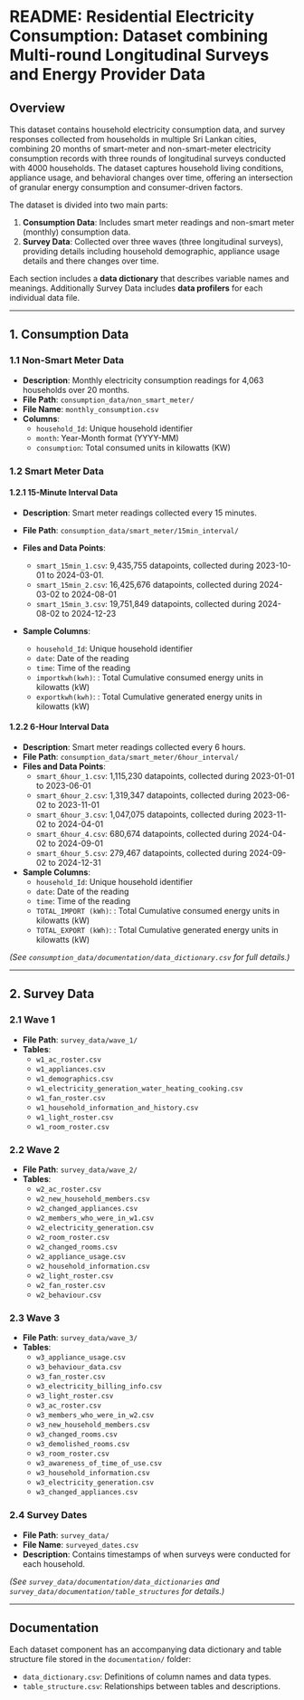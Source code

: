 # README: Residential Electricity Consumption: Dataset combining Multi-round Longitudinal Surveys and Energy Provider Data

## Overview

This dataset contains household electricity consumption data, and survey responses collected from households in multiple Sri Lankan cities, combining 20 months of smart-meter and non-smart-meter electricity consumption records with three rounds of longitudinal surveys conducted with 4000 households. The dataset captures household living conditions, appliance usage, and behavioral changes over time, offering an intersection of granular energy consumption and consumer-driven factors.

The dataset is divided into two main parts:

1. **Consumption Data**: Includes smart meter readings and non-smart meter (monthly) consumption data.
2. **Survey Data**: Collected over three waves (three longitudinal surveys), providing details including household demographic, appliance usage details and there changes over time.

Each section includes a **data dictionary** that describes variable names and meanings. Additionally Survey Data includes **data profilers** for each individual data file.

---

## 1. Consumption Data
### 1.1 Non-Smart Meter Data
- **Description**: Monthly electricity consumption readings for 4,063 households over 20 months.
- **File Path**: `consumption_data/non_smart_meter/`
- **File Name**: `monthly_consumption.csv`
- **Columns**:
  - `household_Id`: Unique household identifier
  - `month`: Year-Month format (YYYY-MM)
  - `consumption`: Total consumed units in kilowatts (KW)
  
### 1.2 Smart Meter Data
#### 1.2.1 15-Minute Interval Data
- **Description**: Smart meter readings collected every 15 minutes.
- **File Path**: `consumption_data/smart_meter/15min_interval/`
- **Files and Data Points**:
  - `smart_15min_1.csv`: 9,435,755 datapoints, collected during 2023-10-01 to 2024-03-01.
  - `smart_15min_2.csv`: 16,425,676 datapoints, collected during 2024-03-02 to 2024-08-01 
  - `smart_15min_3.csv`: 19,751,849 datapoints, collected during 2024-08-02 to 2024-12-23

- **Sample Columns**:
  - `household_Id`: Unique household identifier
  - `date`: Date of the reading
  - `time`: Time of the reading
  - `importkwh(kwh)`: : Total Cumulative consumed energy units in kilowatts (kW)
  - `exportkwh(kwh)`: : Total Cumulative generated energy units in kilowatts (kW)

#### 1.2.2 6-Hour Interval Data
- **Description**: Smart meter readings collected every 6 hours.
- **File Path**: `consumption_data/smart_meter/6hour_interval/`
- **Files and Data Points**:
  - `smart_6hour_1.csv`: 1,115,230 datapoints, collected during 2023-01-01 to 2023-06-01
  - `smart_6hour_2.csv`: 1,319,347 datapoints, collected during 2023-06-02 to 2023-11-01
  - `smart_6hour_3.csv`: 1,047,075 datapoints, collected during 2023-11-02 to 2024-04-01
  - `smart_6hour_4.csv`: 680,674 datapoints, collected during 2024-04-02 to 2024-09-01
  - `smart_6hour_5.csv`: 279,467 datapoints, collected during 2024-09-02 to 2024-12-31
- **Sample Columns**:
  - `household_Id`: Unique household identifier
  - `date`: Date of the reading
  - `time`: Time of the reading
  - `TOTAL_IMPORT (kWh)`: : Total Cumulative consumed energy units in kilowatts (kW)
  - `TOTAL_EXPORT (kWh)`: : Total Cumulative generated energy units in kilowatts (kW)

*(See `consumption_data/documentation/data_dictionary.csv` for full details.)*

---

## 2. Survey Data

### 2.1 Wave 1
- **File Path**: `survey_data/wave_1/`
- **Tables**:
  - `w1_ac_roster.csv`
  - `w1_appliances.csv`
  - `w1_demographics.csv`
  - `w1_electricity_generation_water_heating_cooking.csv`
  - `w1_fan_roster.csv`
  - `w1_household_information_and_history.csv`
  - `w1_light_roster.csv`
  - `w1_room_roster.csv`

### 2.2 Wave 2
- **File Path**: `survey_data/wave_2/`
- **Tables**:
  - `w2_ac_roster.csv`
  - `w2_new_household_members.csv`
  - `w2_changed_appliances.csv`
  - `w2_members_who_were_in_w1.csv`
  - `w2_electricity_generation.csv`
  - `w2_room_roster.csv`
  - `w2_changed_rooms.csv`
  - `w2_appliance_usage.csv`
  - `w2_household_information.csv`
  - `w2_light_roster.csv`
  - `w2_fan_roster.csv`
  - `w2_behaviour.csv`

### 2.3 Wave 3
- **File Path**: `survey_data/wave_3/`
- **Tables**:
  - `w3_appliance_usage.csv`
  - `w3_behaviour_data.csv`
  - `w3_fan_roster.csv`
  - `w3_electricity_billing_info.csv`
  - `w3_light_roster.csv`
  - `w3_ac_roster.csv`
  - `w3_members_who_were_in_w2.csv`
  - `w3_new_household_members.csv`
  - `w3_changed_rooms.csv`
  - `w3_demolished_rooms.csv`
  - `w3_room_roster.csv`
  - `w3_awareness_of_time_of_use.csv`
  - `w3_household_information.csv`
  - `w3_electricity_generation.csv`
  - `w3_changed_appliances.csv`

### 2.4 Survey Dates
- **File Path**: `survey_data/`
- **File Name**: `surveyed_dates.csv`
- **Description**: Contains timestamps of when surveys were conducted for each household.

*(See `survey_data/documentation/data_dictionaries` and `survey_data/documentation/table_structures` for details.)*

---

## Documentation
Each dataset component has an accompanying data dictionary and table structure file stored in the `documentation/` folder:
- `data_dictionary.csv`: Definitions of column names and data types.
- `table_structure.csv`: Relationships between tables and descriptions.

